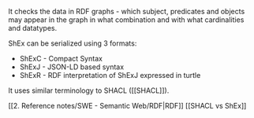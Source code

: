 It checks the data in RDF graphs - which subject, predicates and objects may appear in the graph in what combination and with what cardinalities and datatypes.

ShEx can be serialized using 3 formats:
- ShExC - Compact Syntax
- ShExJ - JSON-LD based syntax
- ShExR - RDF interpretation of ShExJ expressed in turtle

It uses similar terminology to SHACL ([[SHACL]]).

[[2. Reference notes/SWE - Semantic Web/RDF|RDF]]
[[SHACL vs ShEx]]